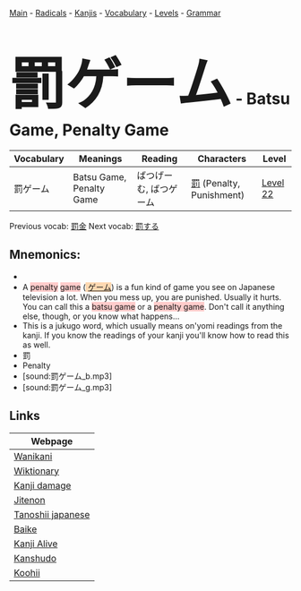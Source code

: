 <style> bigfont {font-size: 100px}</style>
[Main](../README.md) -
[Radicals](../radicals.md) -
[Kanjis](../kanjis.md) -
[Vocabulary](../vocabulary.md) -
[Levels](../levels.md) -
[Grammar](../grammar.md)
# <bigfont> 罰ゲーム</bigfont> - Batsu Game, Penalty Game 

| Vocabulary | Meanings | Reading | Characters | Level |
| --- | --- | --- | --- | --- |
| 罰ゲーム | Batsu Game, Penalty Game | ばつげーむ, ばつゲーム |  [罰](../kanjis/罰.md) (Penalty, Punishment) | [Level 22](../levels/wk_level22.md) |

Previous vocab: [罰金](罰金.md) Next vocab: [罰する](罰する.md) 

## Mnemonics:

* 
* A <span style="background-color:#ffcccb"> penalty</span> <span style="background-color:#ffcccb"> game</span> (<span style="background-color:#fed8b1"> [ゲーム](https://jisho.org/search/ゲーム)</span>) is a fun kind of game you see on Japanese television a lot. When you mess up, you are punished. Usually it hurts. You can call this a <span style="background-color:#ffcccb"> batsu game</span> or a <span style="background-color:#ffcccb"> penalty game</span>. Don't call it anything else, though, or you know what happens...
* This is a jukugo word, which usually means on'yomi readings from the kanji. If you know the readings of your kanji you'll know how to read this as well.
* 罰
* Penalty
* [sound:罰ゲーム_b.mp3]
* [sound:罰ゲーム_g.mp3]


## Links 

| Webpage |
| --- |
| [Wanikani          ](https://www.wanikani.com/kanji/罰ゲーム) |
| [Wiktionary        ](https://en.wiktionary.org/wiki/罰ゲーム) |
| [Kanji damage      ](http://www.kanjidamage.com/kanji/search?utf8=✓&q=罰ゲーム) |
| [Jitenon           ](https://jitenon.com/kanji/罰ゲーム) |
| [Tanoshii japanese ](https://www.tanoshiijapanese.com/dictionary/kanji.cfm?k=罰ゲーム) |
| [Baike             ](https://baike.baidu.com/item/罰ゲーム) |
| [Kanji Alive       ](https://app.kanjialive.com/罰ゲーム) |
| [Kanshudo          ](https://www.kanshudo.com/searchmn?q=罰ゲーム) |
| [Koohii            ](https://kanji.koohii.com/study/kanji/罰ゲーム) |
